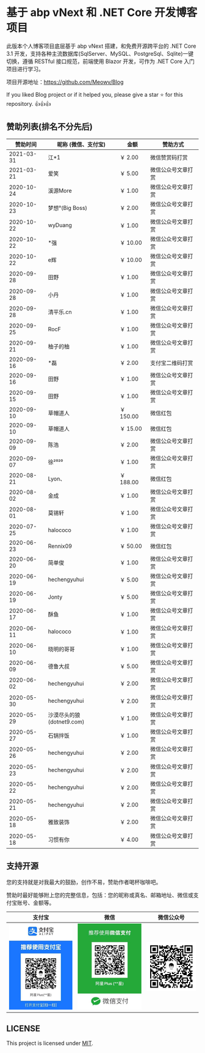 # 基于 abp vNext 和 .NET Core 开发博客项目

此版本个人博客项目底层基于 abp vNext 搭建，和免费开源跨平台的 .NET Core 3.1 开发，支持各种主流数据库(SqlServer、MySQL、PostgreSql、Sqlite)一键切换，遵循 RESTful 接口规范，前端使用 Blazor 开发，可作为 .NET Core 入门项目进行学习。

项目开源地址：<https://github.com/Meowv/Blog>

If you liked Blog project or if it helped you, please give a star ⭐️ for this repository. 👍👍👍

## 赞助列表(排名不分先后)

| 赞助时间 | 昵称 (微信、支付宝) | 金额 | 赞助方式 |
| -- | -- | -- | -- |
| 2021-03-31 | 江*1 | ￥ 2.00 | 微信赞赏码打赏 |
| 2021-03-21 | 爱笑 | ￥ 5.00 | 微信公众号文章打赏 |
| 2020-10-24 | 溪源More | ￥ 1.00 | 微信公众号文章打赏 |
| 2020-10-23 | 梦想°(Big Boss) | ￥ 2.00 | 微信公众号文章打赏 |
| 2020-10-22 | wyDuang | ￥ 1.00 | 微信公众号文章打赏 |
| 2020-10-22 | *强 | ￥ 10.00 | 微信公众号文章打赏 |
| 2020-10-22 | e辉 | ￥ 10.00 | 微信公众号文章打赏 |
| 2020-09-28 | 田野 | ￥ 1.00 | 微信公众号文章打赏 |
| 2020-09-28 | 小丹 | ￥ 1.00 | 微信公众号文章打赏 |
| 2020-09-28 | 清平乐.cn | ￥ 1.00 | 微信公众号文章打赏 |
| 2020-09-25 | RocF | ￥ 1.00 | 微信公众号文章打赏 |
| 2020-09-21 | 柚子的柚 | ￥ 1.00 | 微信公众号文章打赏 |
| 2020-09-16 | *磊 | ￥ 2.00 | 支付宝二维码打赏 |
| 2020-09-16 | 田野 | ￥ 1.00 | 微信公众号文章打赏 |
| 2020-09-15 | 田野 | ￥ 1.00 | 微信公众号文章打赏 |
| 2020-09-10 | 草帽道人 | ￥ 150.00 | 微信红包 |
| 2020-09-10 | 草帽道人 | ￥ 15.00 | 微信红包 |
| 2020-09-09 | 陈浩 | ￥ 2.00 | 微信公众号文章打赏 |
| 2020-09-07 | 徐²⁰²⁰ | ￥ 1.00 | 微信公众号文章打赏 |
| 2020-08-21 | Lyon、| ￥ 188.00 | 微信红包 |
| 2020-08-02 | 金成 | ￥ 1.00 | 微信公众号文章打赏 |
| 2020-08-01 | 莫锡轩 | ￥ 1.00 | 微信公众号文章打赏 |
| 2020-07-25 | halococo | ￥ 1.00 | 微信公众号文章打赏 |
| 2020-06-23 | Rennix09 | ￥ 50.00 | 微信红包 |
| 2020-06-20 | 简单俊 | ￥ 1.00 | 微信公众号文章打赏 |
| 2020-06-19 | hechengyuhui | ￥ 5.00 | 微信公众号文章打赏 |
| 2020-06-19 | Jonty | ￥ 5.00 | 微信公众号文章打赏 |
| 2020-06-17 | 酥鱼 | ￥ 1.00 | 微信公众号文章打赏 |
| 2020-06-11 | halococo | ￥ 1.00 | 微信公众号文章打赏 |
| 2020-06-10 | 晓明的哥哥 | ￥ 1.00 | 微信公众号文章打赏 |
| 2020-06-09 | 德鲁大叔 | ￥ 5.00 | 微信公众号文章打赏 |
| 2020-06-02 | hechengyuhui | ￥ 2.00 | 微信公众号文章打赏 |
| 2020-05-30 | hechengyuhui | ￥ 2.00 | 微信公众号文章打赏 |
| 2020-05-29 | 沙漠尽头的狼(dotnet9.com) | ￥ 1.00 | 微信公众号文章打赏 |
| 2020-05-27 | 石锅拌饭 | ￥ 1.00 | 微信公众号文章打赏 |
| 2020-05-26 | hechengyuhui | ￥ 2.00 | 微信公众号文章打赏 |
| 2020-05-23 | hechengyuhui | ￥ 2.00 | 微信公众号文章打赏 |
| 2020-05-22 | hechengyuhui | ￥ 2.00 | 微信公众号文章打赏 |
| 2020-05-21 | hechengyuhui | ￥ 2.00 | 微信公众号文章打赏 |
| 2020-05-18 | 雅致装饰 | ￥ 2.00 | 微信公众号文章打赏 |
| 2020-05-18 | 习惯有你 | ￥ 4.00 | 微信公众号文章打赏 |

## 支持开源

您的支持就是对我最大的鼓励，创作不易，赞助作者喝杯咖啡吧。

赞助时最好能够附上您的完整信息，包括：您的昵称或真名、邮箱地址、微信或支付宝账号、金额等。

| 支付宝 | 微信 | 微信公众号 |
| -- | -- | -- |
| ![ ](./images/alipay.jpg) | ![ ](./images/wechart.jpg) | ![ ](./images/qrcode.jpg) |

## LICENSE

This project is licensed under [MIT](https://github.com/Meowv/Blog/blob/master/LICENSE).

<Vssue :title="$title" />
